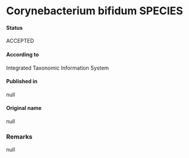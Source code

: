 Corynebacterium bifidum SPECIES
=======

#### Status
ACCEPTED

#### According to
Integrated Taxonomic Information System

#### Published in
null

#### Original name
null

### Remarks
null